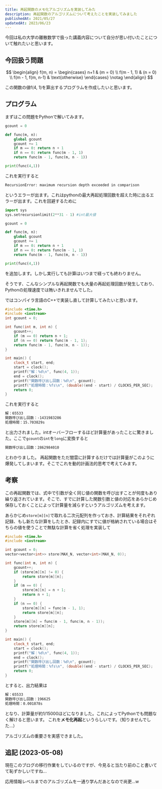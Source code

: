 ```yaml
---
title: 再起関数のメモ化アルゴリズムを実装してみた
description: 再起関数のアルゴリズムについて考えたことを実装してみました
publishedAt: 2021/05/27
updatedAt: 2023/06/23
---
```


今回は私の大学の離散数学で扱った講義内容について自分が思い付いたことについて触れたいと思います。

## 今回扱う問題

$$
\begin{align}
f(m, n) = \begin{cases}
n+1 & (m = 0) \\
f(m - 1, 1) & (n = 0) \\
f(m - 1, f(m, n-1) & \text{otherwise}
\end{cases} \notag
\end{align}
$$

この関数の値f(4, 1)を算出するプログラムを作成したいと思います。

## プログラム

まずはこの問題をPythonで解いてみます。

```python
gcount = 0

def func(m, n):
    global gcount
    gcount += 1
    if m == 0: return n + 1
    if n == 0: return func(m - 1, 1)
    return func(m - 1, func(m, n - 1))

print(func(4,1))
```

これを実行すると

```txt
RecursionError: maximum recursion depth exceeded in comparison
```

というエラーが出ます。これはpythonの最大再起処理回数を超えた時に出るエラーが出ます。これを回避するために

```python {1-2}
import sys
sys.setrecursionlimit(2**31 - 1) #int最大値

gcount = 0

def func(m, n):
    global gcount
    gcount += 1
    if m == 0: return n + 1
    if n == 0: return func(m - 1, 1)
    return func(m - 1, func(m, n - 1))

print(func(4,1))
```

を追加します。しかし実行しても計算はいつまで経っても終わりません。

そうです、こんなシンプルな再起関数でも大量の再起処理回数が発生しており、Pythonの処理速度では賄いきれませんでした。

ではコンパイラ言語のC++で実装し直して計算してみたいと思います。

```cpp
#include <time.h>
#include <iostream>
int gcount = 0;

int func(int m, int n) {
    gcount++;
    if (m == 0) return n + 1;
    if (n == 0) return func(m - 1, 1);
    return func(m - 1, func(m, n - 1));
}

int main() {
    clock_t start, end;
    start = clock();
    printf("解：%d\n", func(4, 1));
    end = clock();
    printf("関数呼び出し回数：%d\n", gcount);
    printf("処理時間：%fs\n", (double)(end - start) / CLOCKS_PER_SEC);
    return 0;
}
```

これを実行すると

```txt
解：65533
関数呼び出し回数：-1431983286
処理時間：15.703829s
```

と出力されました。intオーバーフローするほど計算量があったことに驚きました。ここで`gcount`の`int`を`long`に変換すると

```txt
関数呼び出し回数：2862984010
```

とわかりました。
再起関数をただ闇雲に計算するだけでは計算量がこのように爆発してしまいます。そこでこれを動的計画法的思考で考えてみます。

## 考察

この再起関数では、式中で引数が全く同じ値の関数を呼び出すことが何度もあり繰り返されています。そこで、すでに計算した関数引数と値の対応をあらかじめ保存しておくことによって計算量を減らすというアルゴリズムを考えます。

あらかじめ`store[m][n]`で取れる二次元配列を作っておき、計算結果をそれぞれ記録、もし新たな計算をしたとき、記録内にすでに値が格納されている場合はそちらの値を使うことで無駄な計算を省く処理を実装して

```cpp {7-22}
#include <time.h>
#include <iostream>

int gcount = 0;
vector<vector<int>> store(MAX_N, vector<int>(MAX_N, 0));

int func(int m, int n) {
    gcount++;
    if (store[m][n] != 0) {
        return store[m][n];
    }
    if (m == 0) {
        store[m][n] = n + 1;
        return n + 1;
    }
    if (n == 0) {
        store[m][n] = func(m - 1, 1);
        return store[m][n];
    }
    store[m][n] = func(m - 1, func(m, n - 1));
    return store[m][n];
}

int main() {
    clock_t start, end;
    start = clock();
    printf("解：%d\n", func(4, 1));
    end = clock();
    printf("関数呼び出し回数：%d\n", gcount);
    printf("処理時間：%fs\n", (double)(end - start) / CLOCKS_PER_SEC);
    return 0;
}
```

とすると、出力結果は

```txt
解：65533
関数呼び出し回数：196625
処理時間：0.001878s
```

となり、計算量が約1/15000ほどになりました。これによってPythonでも問題なく解けると思います。
これを**メモ化再起**というらしいです。（知りませんでした...）

アルゴリズムの重要さを実感できました。

## 追記 (2023-05-08)

現在このブログの移行作業をしているのですが、今見ると当たり前のこと書いてて恥ずかしいですね...

応用情報レベルまでのアルゴリズムを一通り学んだあとなので尚更...w
